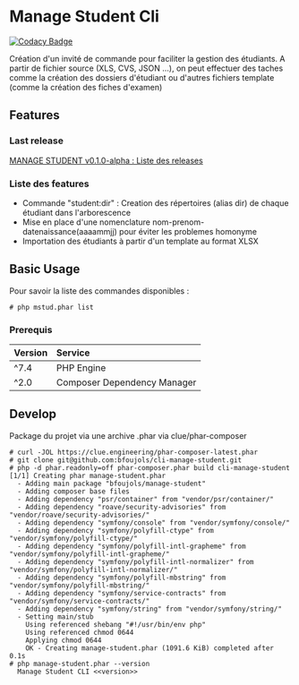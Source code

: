 # Manage Student Cli
[![Codacy Badge](https://app.codacy.com/project/badge/Grade/df1ed0cf2b5a46e68a822e674ca8e671)](https://www.codacy.com/gh/bfoujols/manage-student-cli/dashboard?utm_source=github.com&amp;utm_medium=referral&amp;utm_content=bfoujols/manage-student-cli&amp;utm_campaign=Badge_Grade)

Création d'un invité de commande pour faciliter la gestion des étudiants. 
A partir de fichier source (XLS, CVS, JSON ...), on peut effectuer des taches comme la création des dossiers d'étudiant ou d'autres fichiers template (comme la création des fiches d'examen)

## Features

### Last release

[MANAGE STUDENT v0.1.0-alpha : Liste des releases](https://github.com/bfoujols/manage-student-cli/blob/main/CHANGELOG.md)

### Liste des features
  *  Commande "student:dir" : Creation des répertoires (alias dir) de chaque étudiant dans l'arborescence
  *  Mise en place d'une nomenclature nom-prenom-datenaissance(aaaammjj) pour éviter les problemes homonyme
  *  Importation des étudiants à partir d'un template au format XLSX

## Basic Usage

Pour savoir la liste des commandes disponibles :
``` shell
# php mstud.phar list
```

### Prerequis
| Version | Service                                                             |
|:--------|:--------------------------------------------------------------------|
| ^7.4    | PHP Engine                                                          | 
| ^2.0    | Composer Dependency Manager                                         |


## Develop

Package du projet via une archive .phar via clue/phar-composer
``` shell
# curl -JOL https://clue.engineering/phar-composer-latest.phar
# git clone git@github.com:bfoujols/cli-manage-student.git
# php -d phar.readonly=off phar-composer.phar build cli-manage-student
[1/1] Creating phar manage-student.phar
  - Adding main package "bfoujols/manage-student"
  - Adding composer base files
  - Adding dependency "psr/container" from "vendor/psr/container/"
  - Adding dependency "roave/security-advisories" from "vendor/roave/security-advisories/"
  - Adding dependency "symfony/console" from "vendor/symfony/console/"
  - Adding dependency "symfony/polyfill-ctype" from "vendor/symfony/polyfill-ctype/"
  - Adding dependency "symfony/polyfill-intl-grapheme" from "vendor/symfony/polyfill-intl-grapheme/"
  - Adding dependency "symfony/polyfill-intl-normalizer" from "vendor/symfony/polyfill-intl-normalizer/"
  - Adding dependency "symfony/polyfill-mbstring" from "vendor/symfony/polyfill-mbstring/"
  - Adding dependency "symfony/service-contracts" from "vendor/symfony/service-contracts/"
  - Adding dependency "symfony/string" from "vendor/symfony/string/"
  - Setting main/stub
    Using referenced shebang "#!/usr/bin/env php"
    Using referenced chmod 0644
    Applying chmod 0644
    OK - Creating manage-student.phar (1091.6 KiB) completed after 0.1s
# php manage-student.phar --version
  Manage Student CLI <<version>>
```

